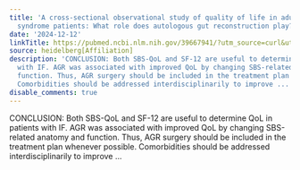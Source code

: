 ```yaml
---
title: 'A cross-sectional observational study of quality of life in adult short bowel
  syndrome patients: What role does autologous gut reconstruction play?'
date: '2024-12-12'
linkTitle: https://pubmed.ncbi.nlm.nih.gov/39667941/?utm_source=curl&utm_medium=rss&utm_campaign=pubmed-2&utm_content=1FakS-2QOkCT8HsMOQP1bCRQ4YzyumYOmxmF0moLsQ3dFB1E9V&fc=20220326224207&ff=20241213171208&v=2.18.0.post9+e462414
source: heidelberg[Affiliation]
description: 'CONCLUSION: Both SBS-QoL and SF-12 are useful to determine QoL in patients
  with IF. AGR was associated with improved QoL by changing SBS-related anatomy and
  function. Thus, AGR surgery should be included in the treatment plan whenever possible.
  Comorbidities should be addressed interdisciplinarily to improve ...'
disable_comments: true
---
```

CONCLUSION: Both SBS-QoL and SF-12 are useful to determine QoL in patients with IF. AGR was associated with improved QoL by changing SBS-related anatomy and function. Thus, AGR surgery should be included in the treatment plan whenever possible. Comorbidities should be addressed interdisciplinarily to improve ...